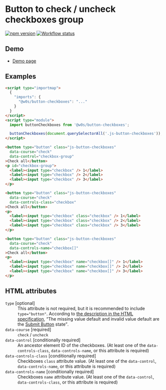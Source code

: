 # Button to check / uncheck checkboxes group

[![npm version](https://badge.fury.io/js/%40w0s%2Fbutton-checkboxes.svg)](https://www.npmjs.com/package/@w0s/button-checkboxes)
[![Workflow status](https://github.com/SaekiTominaga/js-library-browser/actions/workflows/package-button-checkboxes.yml/badge.svg)](https://github.com/SaekiTominaga/js-library-browser/actions/workflows/package-button-checkboxes.yml)

## Demo

- [Demo page](https://saekitominaga.github.io/js-library-browser/packages/button-checkboxes/demo/)

## Examples

```HTML
<script type="importmap">
  {
    "imports": {
      "@w0s/button-checkboxes": "..."
    }
  }
</script>
<script type="module">
  import buttonCheckboxes from '@w0s/button-checkboxes';

  buttonCheckboxes(document.querySelectorAll('.js-button-checkboxes')); // `getElementById()` or `getElementsByClassName()` or `getElementsByTagName()` or `querySelector()` or `querySelectorAll()`
</script>

<button type="button" class="js-button-checkboxes"
  data-course="check"
  data-control="checkbox-group"
>Check all</button>
<p id="checkbox-group">
  <label><input type="checkbox" /> 1</label>
  <label><input type="checkbox" /> 2</label>
  <label><input type="checkbox" /> 3</label>
</p>

<button type="button" class="js-button-checkboxes"
  data-course="check"
  data-controls-class="checkbox"
>Check all</button>
<p>
  <label><input type="checkbox" class="checkbox" /> 1</label>
  <label><input type="checkbox" class="checkbox" /> 2</label>
  <label><input type="checkbox" class="checkbox" /> 3</label>
</p>

<button type="button" class="js-button-checkboxes"
  data-course="check"
  data-controls-name="checkbox[]"
>Check all</button>
<p>
  <label><input type="checkbox" name="checkbox[]" /> 1</label>
  <label><input type="checkbox" name="checkbox[]" /> 2</label>
  <label><input type="checkbox" name="checkbox[]" /> 3</label>
</p>
```

## HTML attributes

<dl>
<dt><code>type</code> [optional]</dt>
<dd>This attribute is not required, but it is recommended to include <code>type="button"</code>. According to <a href="https://html.spec.whatwg.org/multipage/form-elements.html#attr-button-type">the description in the HTML specification</a>, <q cite="https://html.spec.whatwg.org/multipage/form-elements.html#attr-button-type">The missing value default and invalid value default are the <a href="https://html.spec.whatwg.org/multipage/form-elements.html#attr-button-type-submit-state">Submit Button</a> state</q>.</dd>
<dt><code>data-course</code> [required]</dt>
<dd><code>check</code> / <code>uncheck</code></dd>
<dt><code>data-control</code> [conditionally required]</dt>
<dd>An ancestor element ID of the checkboxes. (At least one of the <code>data-controls-class</code>, <code>data-controls-name</code>, or this attribute is required)</dd>
<dt><code>data-controls-class</code> [conditionally required]</dt>
<dd>Checkboxes <code>class</code> attribute value. (At least one of the <code>data-control</code>, <code>data-controls-name</code>, or this attribute is required)</dd>
<dt><code>data-controls-name</code> [conditionally required]</dt>
<dd>Checkboxes <code>name</code> attribute value. (At least one of the <code>data-control</code>, <code>data-controls-class</code>, or this attribute is required)</dd>
</dl>
